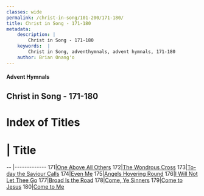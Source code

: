 ```yaml
---
classes: wide
permalink: /christ-in-song/101-200/171-180/
title: Christ in Song - 171-180
metadata:
    description: |
        Christ in Song - 171-180
    keywords:  |
        Christ in Song, adventhymnals, advent hymnals, 171-180
    author: Brian Onang'o
---
```


#### Advent Hymnals
## Christ in Song - 171-180

# Index of Titles
# | Title                        
-- |-------------
171|[One Above All Others](/christ-in-song/101-200/171-180/One-Above-All-Others)
172|[The Wondrous Cross](/christ-in-song/101-200/171-180/The-Wondrous-Cross)
173|[To-day the Saviour Calls](/christ-in-song/101-200/171-180/To-day-the-Saviour-Calls)
174|[Even Me](/christ-in-song/101-200/171-180/Even-Me)
175|[Angels Hovering Round](/christ-in-song/101-200/171-180/Angels-Hovering-Round)
176|[I Will Not Let Thee Go](/christ-in-song/101-200/171-180/I-Will-Not-Let-Thee-Go)
177|[Broad Is the Road](/christ-in-song/101-200/171-180/Broad-Is-the-Road)
178|[Come, Ye Sinners](/christ-in-song/101-200/171-180/Come,-Ye-Sinners)
179|[Come to Jesus](/christ-in-song/101-200/171-180/Come-to-Jesus)
180|[Come to Me](/christ-in-song/101-200/171-180/Come-to-Me)